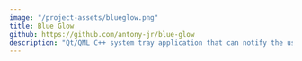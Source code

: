```yaml
---
image: "/project-assets/blueglow.png"
title: Blue Glow
github: https://github.com/antony-jr/blue-glow
description: "Qt/QML C++ system tray application that can notify the user when there is a new Github Notification. Built for Github users in mind."
---
```


